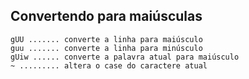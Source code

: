 Convertendo para maiúsculas
---------------------------
```
gUU ....... converte a linha para maiúsculo
guu ....... converte a linha para minúsculo
gUiw ...... converte a palavra atual para maiúsculo
~ ......... altera o case do caractere atual
```

